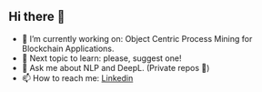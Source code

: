 ## Hi there 👋

- 🔭 I’m currently working on: Object Centric Process Mining for Blockchain Applications.
- 🌱 Next topic to learn: please, suggest one!
- 💬 Ask me about NLP and DeepL. (Private repos 👀)
- 📫 How to reach me: [Linkedin](https://www.linkedin.com/in/andrea-trianni-915794243/)
<!--
**trianniandrea/trianniandrea** is a ✨ _special_ ✨ repository because its `README.md` (this file) appears on your GitHub profile.

Here are some ideas to get you started:


- 🌱 I’m currently learning ...
- 👯 I’m looking to collaborate on ...
- 🤔 I’m looking for help with ...
- 💬 Ask me about ...
- 📫 How to reach me: ...
- 😄 Pronouns: ...
- ⚡ Fun fact: ...
-->
